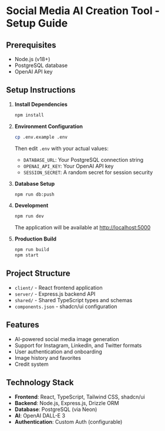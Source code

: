 # Social Media AI Creation Tool - Setup Guide

## Prerequisites

- Node.js (v18+)
- PostgreSQL database
- OpenAI API key

## Setup Instructions

1. **Install Dependencies**

   ```bash
   npm install
   ```

2. **Environment Configuration**

   ```bash
   cp .env.example .env
   ```

   Then edit `.env` with your actual values:
   - `DATABASE_URL`: Your PostgreSQL connection string
   - `OPENAI_API_KEY`: Your OpenAI API key
   - `SESSION_SECRET`: A random secret for session security

3. **Database Setup**

   ```bash
   npm run db:push
   ```

4. **Development**

   ```bash
   npm run dev
   ```

   The application will be available at <http://localhost:5000>

5. **Production Build**

   ```bash
   npm run build
   npm start
   ```

## Project Structure

- `client/` - React frontend application
- `server/` - Express.js backend API
- `shared/` - Shared TypeScript types and schemas
- `components.json` - shadcn/ui configuration

## Features

- AI-powered social media image generation
- Support for Instagram, LinkedIn, and Twitter formats
- User authentication and onboarding
- Image history and favorites
- Credit system

## Technology Stack

- **Frontend**: React, TypeScript, Tailwind CSS, shadcn/ui
- **Backend**: Node.js, Express.js, Drizzle ORM
- **Database**: PostgreSQL (via Neon)
- **AI**: OpenAI DALL-E 3
- **Authentication**: Custom Auth (configurable)
